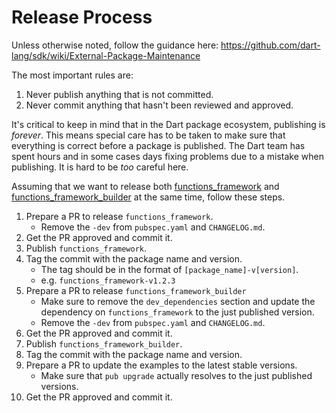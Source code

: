 # Release Process

Unless otherwise noted, follow the guidance here:
<https://github.com/dart-lang/sdk/wiki/External-Package-Maintenance>

The most important rules are:

1. Never publish anything that is not committed.
1. Never commit anything that hasn't been reviewed and approved.

It's critical to keep in mind that in the Dart package ecosystem, publishing is
_forever_. This means special care has to be taken to make sure that everything
is correct before a package is published. The Dart team has spent hours and in
some cases days fixing problems due to a mistake when publishing. It is hard to
be _too_ careful here.

Assuming that we want to release both [functions_framework] and
[functions_framework_builder] at the same time, follow these steps.

1. Prepare a PR to release `functions_framework`.
    - Remove the `-dev` from `pubspec.yaml` and `CHANGELOG.md`.
1. Get the PR approved and commit it.
1. Publish `functions_framework`.
1. Tag the commit with the package name and version.
    - The tag should be in the format of `[package_name]-v[version]`.
    - e.g. `functions_framework-v1.2.3`
1. Prepare a PR to release `functions_framework_builder`
    - Make sure to remove the `dev_dependencies` section and update the
      dependency on `functions_framework` to the just published version.
    - Remove the `-dev` from `pubspec.yaml` and `CHANGELOG.md`.
1. Get the PR approved and commit it.
1. Publish `functions_framework_builder`.
1. Tag the commit with the package name and version.
1. Prepare a PR to update the examples to the latest stable versions.
    - Make sure that `pub upgrade` actually resolves to the just published
      versions.
1. Get the PR approved and commit it.

<!-- reference links -->
[functions_framework]: https://pub.dev/packages/functions_framework
[functions_framework_builder]:
https://pub.dev/packages/functions_framework_builder
